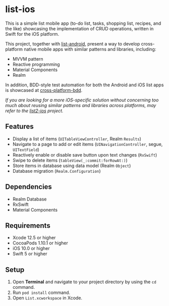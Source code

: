 # list-ios
This is a simple list mobile app 
(to-do list, tasks, shopping list, recipes, and the like) 
showcasing the implementation of CRUD operations, 
written in Swift for the iOS platform.

This project, 
together with [list-android](https://github.com/cyliong/list-android), 
present a way to develop cross-platform native mobile apps 
with similar patterns and libraries, including:
- MVVM pattern
- Reactive programming
- Material Components
- Realm

In addition, BDD-style test automation for both the Android and iOS list apps 
is showcased at 
[cross-platform-bdd](https://github.com/cyliong/cross-platform-bdd).

*If you are looking for a more iOS-specific solution without concerning
too much about reusing similar patterns and libraries across platforms,
may refer to the [list2-ios](https://github.com/cyliong/list2-ios) project.*

## Features
- Display a list of items (`UITableViewController`, Realm `Results`)
- Navigate to a page to add or edit items 
  (`UINavigationController`, segue, `UITextField`)
- Reactively enable or disable save button upon text changes (`RxSwift`)
- Swipe to delete items (`tableView(_:commit:forRowAt:)`)
- Store items in database using data model (Realm `Object`)
- Database migration (`Realm.Configuration`)

## Dependencies
- Realm Database
- RxSwift
- Material Components

## Requirements
- Xcode 12.5 or higher
- CocoaPods 1.10.1 or higher
- iOS 10.0 or higher
- Swift 5 or higher

## Setup
1. Open **Terminal** and navigate to your project directory 
   by using the `cd` command.
2. Run `pod install` command.
3. Open `List.xcworkspace` in Xcode.
